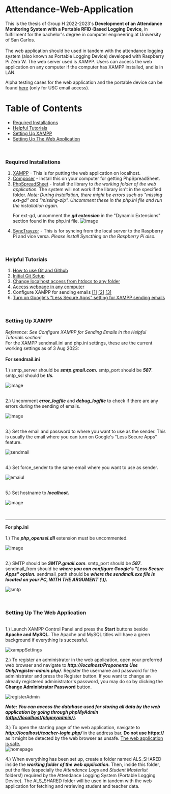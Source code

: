 # Attendance-Web-Application
This is the thesis of Group H 2022-2023's <b>Development of an Attendance Monitoring System with a Portable RFID-Based Logging Device</b>, in fulfillment for the bachelor's degree in computer engineering at University of San Carlos.</br></br>
The web application should be used in tandem with the attendance logging system (also known as Portable Logging Device) developed with Raspberry Pi Zero W. The web server used is XAMPP. Users can access the web application on any computer if the computer has XAMPP installed, and is in LAN.

Alpha testing cases for the web application and the portable device can be found <a href = "https://docs.google.com/spreadsheets/d/1Um_i__vagtg8pD9HuRssXADdYC0kXuq-DAEUPDDeT34/edit?usp=sharing">here</a> (only for USC email access).

# Table of Contents
- [Required Installations](#required-installations)
- [Helpful Tutorials](#helpful-tutorials)
- [Setting Up XAMPP](#setting-up-xampp)
- [Setting Up The Web Application](#setting-up-web-app)
<br/>

<a id='required-installations'></a>
### Required Installations
<ol>
  <li><a href = "https://www.apachefriends.org/download.html">XAMPP</a> - This is for putting the web application on localhost. </li>
  <li><a href = "https://getcomposer.org/download/">Composer</a> - Install this on your computer for getting PhpSpreadSheet.</li>
  <li><a href = "https://github.com/PHPOffice/PhpSpreadsheet">PhpSpreadSheet</a> - Install the library to <i>the working folder of the web application.</i> The system will not work if the library isn't in the specified folder. <i>Note: During installation, there might be errors such as "missing ext-gd" and "missing-zip". Uncomment these in the php.ini file and run the installation again.</i></li>
  
For ext-gd, uncomment the <i><b>gd extension</b></i> in the "Dynamic Extensions" section found in the php.ini file.
![image](https://github.com/grusnivis/Attendance-Web-Application/assets/59056214/88db606d-6787-4def-80c1-952da5cbdeca)

  
  <li><a href = "https://github.com/canton7/SyncTrayzor/tree/v1.1.29" >SyncTrayzor</a> - This is for syncing from the local server to the Raspberry Pi and vice versa. <i>Please install Syncthing on the Raspberry Pi also.</i></li>
 </ol>

<br/>

<a id='helpful-tutorials'></a>
### Helpful Tutorials
<ol>
  <li> <a href = "https://www.freecodecamp.org/news/git-and-github-for-beginners/">How to use Git and Github</a> </li>
  <li> <a href = "https://git-scm.com/downloads" > Initial Git Setup </a> </li>
  <li> <a href = "https://stackoverflow.com/questions/18667582/run-my-php-files-from-outside-htdocs" > Change localhost access from htdocs to any folder </a> </li>
  <li> <a href = "https://stackoverflow.com/questions/5524116/accessing-localhost-xampp-from-another-computer-over-lan-network-how-to">Access webpage in any computer</a> </li>
  <li> Configure XAMPP for sending emails <a href = "https://www.geeksforgeeks.org/how-to-configure-xampp-to-send-mail-from-localhost-using-php/">[1]</a> <a href = "https://www.w3docs.com/snippets/php/how-to-configure-xampp-to-send-email-from-localhost-with-php.html">[2]</a> <a href = "https://phpflow.com/php/how-to-send-email-from-localhost-using-php/">[3]</a></li>
  <li> <a href = "https://myaccount.google.com/lesssecureapps">Turn on Google's "Less Secure Apps" setting for XAMPP sending emails</a> </li>
</ol>
<br/>

<a id='setting-up-xampp'></a>
### Setting Up XAMPP
<i>Reference: See Configure XAMPP for Sending Emails in the Helpful Tutorials section!</i>
<br/>
For the XAMPP sendmail.ini and php.ini settings, these are the current working settings as of 3 Aug 2023:
<br/><br/>
<b>For sendmail.ini</b>
<br/> <br/>
1.) smtp_server should be <i><b>smtp.gmail.com.</b></i> smtp_port should be <i><b>587</b></i>. </b>smtp_ssl should be <i><b>tls.</b></i> 
<br/>

![image](https://github.com/grusnivis/Attendance-Web-Application/assets/59056214/7c24eee0-30a8-49e9-98bc-3297569b4404)

<br/>
2.) Uncomment <i><b>error_logfile</b></i> and <i><b>debug_logfile</b></i> to check if there are any errors during the sending of emails.
<br/>

![image](https://github.com/grusnivis/Attendance-Web-Application/assets/59056214/6650ff56-3655-4394-b5fe-3fede350cc24)

<br/>
3.) Set the email and password to where you want to use as the sender. This is usually the email where you can turn on Google's "Less Secure Apps" feature.
<br/> 

![sendmail](https://github.com/grusnivis/Attendance-Web-Application/assets/59056214/194b2111-5c69-47ac-8d65-a93b83eb249a)

<br/>
4.) Set force_sender to the same email where you want to use as sender.
<br/>

![emaiul](https://github.com/grusnivis/Attendance-Web-Application/assets/59056214/446fea27-8175-4e51-b67d-58fc849469f6)

<br/>
5.) Set hostname to <i><b>localhost.</b></i>
<br/> 

![image](https://github.com/grusnivis/Attendance-Web-Application/assets/59056214/7bd5ff0b-a90f-4cf8-9900-ee9a87a9a6b2/)

<br/>

<hr/>
<b>For php.ini</b>
<br/><br/>
1.) The <i><b>php_openssl.dll</b></i> extension must be uncommented.
<br/>

![image](https://github.com/grusnivis/Attendance-Web-Application/assets/59056214/ea9f94ab-97d2-43f2-ab1f-b235960b94b3)

<br/>
2.) SMTP should be <i><b>SMTP.gmail.com</b></i>. smtp_port should be <i><b>587</b></i>. sendmail_from should be <i><b>where you can configure Google's "Less Secure Apps" option.</b></i> sendmail_path should be <i><b>where the sendmail.exe file is located on your PC, WITH THE ARGUMENT (\t).</b></i>
<br/>

![smtp](https://github.com/grusnivis/Attendance-Web-Application/assets/59056214/5304c5f0-f119-453d-baf1-dfde9ec51cb9)

<br/>

<a id='setting-up-web-app'></a>
### Setting Up The Web Application
<br/>
1.) Launch XAMPP Control Panel and press the <b>Start</b> buttons beside <b>Apache and MySQL.</b> The Apache and MySQL titles will have a green background if everything is successful.
<br/>

![xamppSettings](https://github.com/grusnivis/Attendance-Web-Application/assets/59056214/7afb61d6-6650-4281-8a5a-860dc478f5f7)

2.) To register an administrator in the web application, open your preferred web browser and navigate to <i><b>http\://localhost/Proponents Use Only/register-admin.php/</b></i>. Register the username and password for the administrator and press the Register button. If you want to change an already registered administrator's password, you may do so by clicking the <b>Change Administrator Password</b> button.
<br/>

![registerAdmin](https://github.com/grusnivis/Attendance-Web-Application/assets/59056214/c26c09fc-0ac5-40c5-9ad0-5a6193f3b4a2)

<b><i>Note: You can access the database used for storing all data by the web application by going through phpMyAdmin <u>(http\://localhost/phpmyadmin/)</u>.</i></b>

3.) To open the starting page of the web application, navigate to <i><b>http\://localhost/teacher-login.php/</b></i> in the address bar. <b>Do not use https://</b> as it might be detected by the web browser as unsafe. <u>The web application is safe.</u>
<br/>
![homepage](https://github.com/grusnivis/Attendance-Web-Application/assets/59056214/2d634ced-f379-4847-a748-7e7a14cd967e)

4.) When everything has been set up, create a folder named ALS_SHARED inside the <i><b>working folder of the web application.</b></i> Then, inside this folder, put the files (especially the <i>Attendance Logs</i> and <i>Student Masterlist</i> folders!) required by the Attendance Logging System (Portable Logging Device). The ALS_SHARED folder will be used in tandem with the web application for fetching and retrieving student and teacher data.


